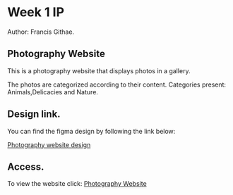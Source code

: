 # Week 1 IP
Author: Francis Githae.
## Photography Website
This is a photography website that displays photos in a gallery. 

The photos are categorized according to their  content. Categories present: Animals,Delicacies and Nature.

## Design link.
You can find the figma design by following the link below:

[Photography website design](https://www.figma.com/file/SHuAZMa9fBCtMgevHJRnal/Photography-website?node-id=0%3A1)

## Access.
To view the website click: 
[Photography Website](https://githaefrancis.github.io/week1-ip)